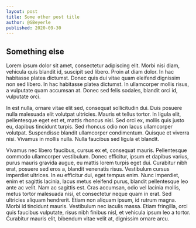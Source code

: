 ```yaml
---
layout: post
title: Some other post title
author: @GBeyerle
published: 2020-09-30
---
```

## Something else

Lorem ipsum dolor sit amet, consectetur adipiscing elit. Morbi nisi diam, vehicula quis blandit id, suscipit sed libero. Proin at diam dolor. In hac habitasse platea dictumst. Donec quis dui vitae quam eleifend dignissim non sed libero. In hac habitasse platea dictumst. In ullamcorper mollis risus, a vulputate quam accumsan at. Donec sed felis sodales, blandit orci id, vulputate orci.

<!--more-->

In est nulla, ornare vitae elit sed, consequat sollicitudin dui. Duis posuere nulla malesuada elit volutpat ultricies. Mauris et tellus tortor. In ligula elit, pellentesque eget est et, mattis rhoncus nisl. Sed orci ex, mollis quis justo eu, dapibus tincidunt turpis. Sed rhoncus odio non lacus ullamcorper volutpat. Suspendisse blandit ullamcorper condimentum. Quisque et viverra nisi. Vivamus in mollis nulla. Nulla faucibus sed ligula et blandit.

Vivamus nec libero faucibus, cursus ex et, consequat mauris. Pellentesque commodo ullamcorper vestibulum. Donec efficitur, ipsum et dapibus varius, purus mauris gravida augue, eu mattis lorem turpis eget dui. Curabitur nibh erat, posuere sed eros a, blandit venenatis risus. Vestibulum cursus imperdiet ultrices. In eu efficitur dui, eget tempus enim. Nunc imperdiet, enim et sagittis lacinia, lacus metus eleifend purus, blandit pellentesque leo ante ac velit. Nam ac sagittis est. Cras accumsan, odio vel lacinia mollis, metus tortor malesuada nisi, et consectetur neque quam in erat. Sed ultricies aliquam hendrerit. Etiam non aliquam ipsum, id rutrum magna. Morbi id tincidunt mauris. Vestibulum nec iaculis massa. Etiam fringilla, orci quis faucibus vulputate, risus nibh finibus nisl, et vehicula ipsum leo a tortor. Curabitur mauris elit, bibendum vitae velit at, dignissim ornare arcu.
